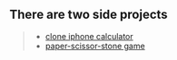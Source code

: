 ## There are two side projects

> - [clone iphone calculator](https://andydiii.github.io/JS/less10-html+css+js/rock-paper-scissor.html) 
> - [paper-scissor-stone game](https://andydiii.github.io/JS/less10-html+css+js/practices/10i-j.html)
